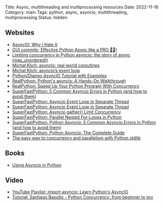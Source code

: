 Title: Async, multithreading and multiprocessing resources
Date: 2022-11-16
Category: main
Tags: python, async, asyncio, multithreading, multiprocessing
Status: hidden

## Websites

- [AsyncIO: Why I Hate It](https://charlesleifer.com/blog/asyncio/)
- [GUI commits; Effective Python Async like a PRO 🐍🔀)](https://guicommits.com/effective-python-async-like-a-pro/)
- [Limiting concurrency in Python asyncio: the story of async imap_unordered()](https://death.andgravity.com/limit-concurrency)
- [Michał Klich: asyncio: real world coroutines](https://klichx.dev/2023/08/03/asyncio-real-world-coroutines/)
- [Michał Klich: asyncio’s event loop](https://klichx.dev/2022/12/28/asyncios-event-loop/)
- [Python/Django AsyncIO Tutorial with Examples ](https://djangostars.com/blog/asynchronous-programming-in-python-asyncio/)
- [RealPython: Python's asyncio: A Hands-On Walkthrough](https://realpython.com/async-io-python/)
- [RealPython: Speed Up Your Python Program With Concurrency](https://realpython.com/python-concurrency/)
- [SuperFastPython: 5 Common Asyncio Errors in Python (and how to avoid them)](https://superfastpython.com/asyncio-common-errors/)
- [SuperFastPython: Asyncio Event Loop in Separate Thread](https://superfastpython.com/asyncio-event-loop-separate-thread/)
- [SuperFastPython: Asyncio Event Loop in Separate Thread](https://superfastpython.com/asyncio-event-loop-separate-thread/)
- [SuperFastPython: Asyncio gather() Limit Concurrency](https://superfastpython.com/asyncio-gather-limit-concurrency/)
- [SuperFastPython: Parallel Nested For-Loops in Python](https://superfastpython.com/parallel-nested-for-loops-in-python/#Single_Process_Pool_and_Shared_Queue_unbounded)
- [SuperFastPython: Python Asyncio: 5 Common Asyncio Errors in Python (and how to avoid them)](https://superfastpython.com/asyncio-common-errors/)
- [SuperFastPython: Python Asyncio: The Complete Guide](https://superfastpython.com/python-asyncio/)
- [The easy way to concurrency and parallelism with Python stdlib ](https://www.bitecode.dev/p/the-easy-way-to-concurrency-and-parallelism)

## Books

- [Using Asyncio in Python](https://www.oreilly.com/library/view/using-asyncio-in/9781492075325/)

## Video

- [YouTube Playlist: import asyncio: Learn Python's AsyncIO](https://www.youtube.com/playlist?list=PLhNSoGM2ik6SIkVGXWBwerucXjgP1rHmB)
- [Tutorial: Santiago Basulto - Python Concurrency: from beginner to pro](https://www.youtube.com/watch?v=18B1pznaU1o)
